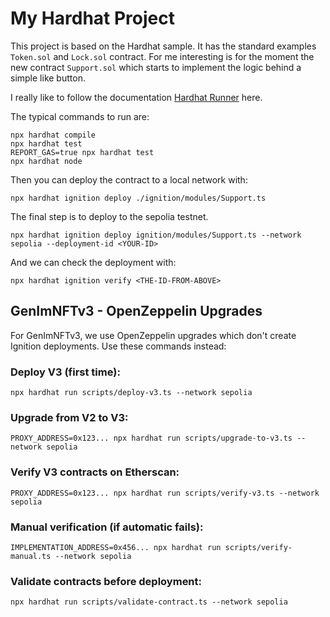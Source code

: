 # My Hardhat Project

This project is based on the Hardhat sample. It has the standard examples `Token.sol` and `Lock.sol` contract. For me interesting is for the moment the new contract `Support.sol` which starts to implement the logic behind a simple like button.

I really like to follow the documentation [Hardhat Runner](https://hardhat.org/hardhat-runner/docs/guides/compile-contracts) here.

The typical commands to run are:

```shell
npx hardhat compile
npx hardhat test
REPORT_GAS=true npx hardhat test
npx hardhat node
```

Then you can deploy the contract to a local network with:

```shell
npx hardhat ignition deploy ./ignition/modules/Support.ts
```

The final step is to deploy to the sepolia testnet.

```shell
npx hardhat ignition deploy ignition/modules/Support.ts --network sepolia --deployment-id <YOUR-ID>
```

And we can check the deployment with:

```shell
npx hardhat ignition verify <THE-ID-FROM-ABOVE>
```

## GenImNFTv3 - OpenZeppelin Upgrades

For GenImNFTv3, we use OpenZeppelin upgrades which don't create Ignition deployments. Use these commands instead:

### Deploy V3 (first time):
```shell
npx hardhat run scripts/deploy-v3.ts --network sepolia
```

### Upgrade from V2 to V3:
```shell
PROXY_ADDRESS=0x123... npx hardhat run scripts/upgrade-to-v3.ts --network sepolia
```

### Verify V3 contracts on Etherscan:
```shell
PROXY_ADDRESS=0x123... npx hardhat run scripts/verify-v3.ts --network sepolia
```

### Manual verification (if automatic fails):
```shell
IMPLEMENTATION_ADDRESS=0x456... npx hardhat run scripts/verify-manual.ts --network sepolia
```

### Validate contracts before deployment:
```shell
npx hardhat run scripts/validate-contract.ts --network sepolia
```
